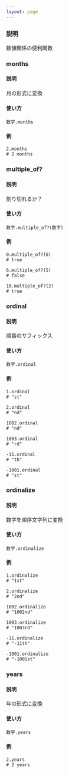 ```yaml
---
layout: page
---
```


### 説明

数値関係の便利関数

### months

#### 説明

月の形式に変換

#### 使い方

    数字.months

#### 例

    2.months
    # 2 months

### multiple_of?

#### 説明

割り切れるか？

#### 使い方

    数字.multiple_of?(数字)

#### 例

    0.multiple_of?(0)
    # true

    6.multiple_of?(5)
    # false

    10.multiple_of?(2)
    # true

### ordinal

#### 説明

順番のサフィックス

#### 使い方

    数字.ordinal

#### 例

    1.ordinal
    # "st"

    2.ordinal
    # "nd"

    1002.ordinal
    # "nd"

    1003.ordinal
    # "rd"

    -11.ordinal
    # "th"

    -1001.ordinal
    # "st"

### ordinalize

#### 説明

数字を順序文字列に変換

#### 使い方

    数字.ordinalize

#### 例

    1.ordinalize
    # "1st"

    2.ordinalize
    # "2nd"

    1002.ordinalize
    # "1002nd"

    1003.ordinalize
    # "1003rd"

    -11.ordinalize
    # "-11th"

    -1001.ordinalize
    # "-1001st"

### years

#### 説明

年の形式に変換

#### 使い方

    数字.years

#### 例

    2.years
    # 2 years
